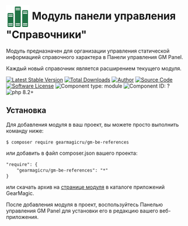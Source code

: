 # <img src="https://raw.githubusercontent.com/gearmagicru/gm-be-references/refs/heads/master/assets/images/icon.svg" width="64px" height="64px" align="absmiddle"> Модуль панели управления "Справочники"

Модуль предназначен для организации управления статической информацией справочного характера в Панели управления GM Panel.

Каждый новый справочник является расширением текущего модуля.

[![Latest Stable Version](https://img.shields.io/packagist/v/gearmagicru/gm-be-references.svg)](https://packagist.org/packages/gearmagicru/gm-be-references)
[![Total Downloads](https://img.shields.io/packagist/dt/gearmagicru/gm-be-references.svg)](https://packagist.org/packages/gearmagicru/gm-be-references)
[![Author](https://img.shields.io/badge/author-anton.tivonenko@gmail.com-blue.svg)](mailto:anton.tivonenko@gmail)
[![Source Code](https://img.shields.io/badge/source-gearmagicru/gm--be--references-blue.svg)](https://github.com/gearmagicru/gm-be-references)
[![Software License](https://img.shields.io/badge/license-MIT-brightgreen.svg)](https://github.com/gearmagicru/gm-be-references/blob/master/LICENSE)
![Component type: module](https://img.shields.io/badge/component%20type-module-blue.svg)
![Component ID: ?](https://img.shields.io/badge/component%id-gm.be.references-blue.svg)
![php 8.2+](https://img.shields.io/badge/php-min%208.2-red.svg)

## Установка

Для добавления модуля в ваш проект, вы можете просто выполнить команду ниже:

```
$ composer require gearmagicru/gm-be-references
```

или добавить в файл composer.json вашего проекта:
```
"require": {
    "gearmagicru/gm-be-references": "*"
}
```
или скачать архив на [странице модуля](https://apps.gearmagic.ru/component/gm-be-references) в каталоге приложений GearMagic.

После добавления модуля в проект, воспользуйтесь Панелью управления GM Panel для установки его в редакцию вашего веб-приложения.
